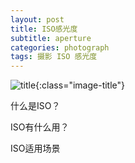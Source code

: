 ```yaml
---
layout: post
title: ISO感光度
subtitle: aperture
categories: photograph 
tags: 摄影 ISO 感光度
---
```


![title](http://image.sideproject.cn/title/title_011.jpg){:class="image-title"}

什么是ISO？

ISO有什么用？

ISO适用场景


